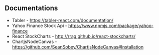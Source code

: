 ## Documentations
- Tabler - https://tabler-react.com/documentation/
- Yahoo Finance Stock Api - https://www.npmjs.com/package/yahoo-finance
- React StockCharts - http://rrag.github.io/react-stockcharts/
- ChartjsNodeCanvas - https://github.com/SeanSobey/ChartjsNodeCanvas#Installation
